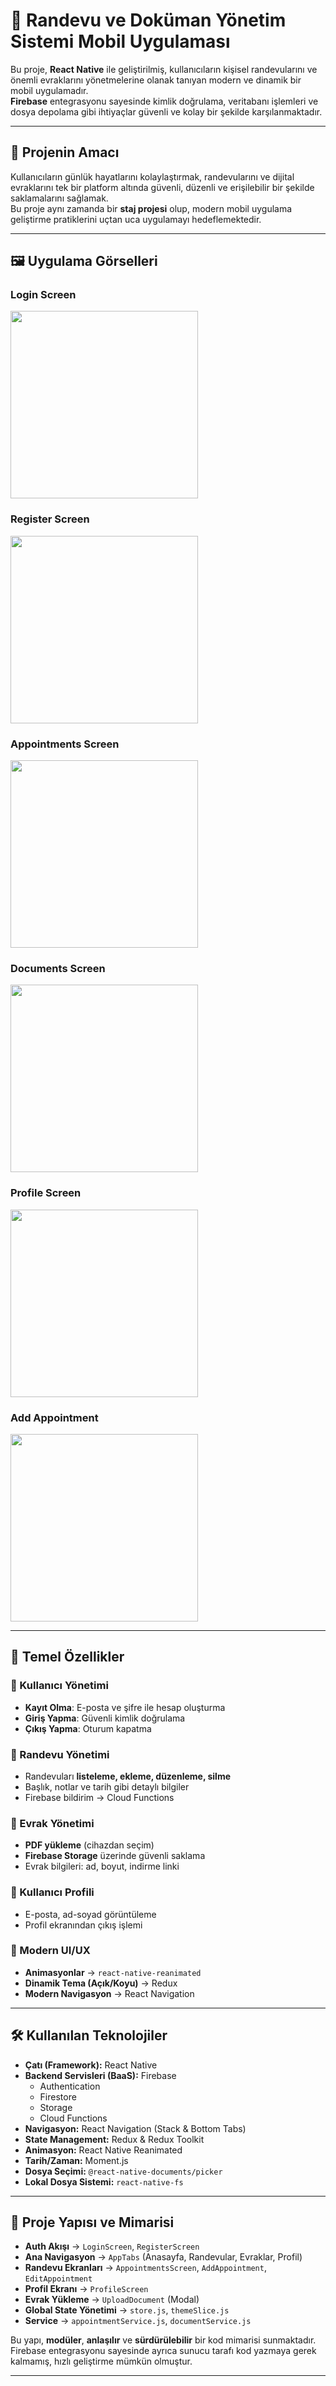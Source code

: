 # 📱 Randevu ve Doküman Yönetim Sistemi Mobil Uygulaması

Bu proje, **React Native** ile geliştirilmiş, kullanıcıların kişisel randevularını ve önemli evraklarını yönetmelerine olanak tanıyan modern ve dinamik bir mobil uygulamadır.  
**Firebase** entegrasyonu sayesinde kimlik doğrulama, veritabanı işlemleri ve dosya depolama gibi ihtiyaçlar güvenli ve kolay bir şekilde karşılanmaktadır.

---

## 🎯 Projenin Amacı

Kullanıcıların günlük hayatlarını kolaylaştırmak, randevularını ve dijital evraklarını tek bir platform altında güvenli, düzenli ve erişilebilir bir şekilde saklamalarını sağlamak.  
Bu proje aynı zamanda bir **staj projesi** olup, modern mobil uygulama geliştirme pratiklerini uçtan uca uygulamayı hedeflemektedir.

---

## 🖼️ Uygulama Görselleri

### Login Screen

<img src="./assets/login.png" width="300"/>

### Register Screen

<img src="./assets/register.png" width="300"/>

### Appointments Screen

<img src="./assets/appo.jpeg" width="300"/>

### Documents Screen

<img src="./assets/documents.png" width="300"/>

### Profile Screen

<img src="./assets/profile.png" width="300"/>

### Add Appointment

<img src="./assets/appoinmentAdd.png" width="300"/>

---

## 🚀 Temel Özellikler

### 🔐 Kullanıcı Yönetimi

- **Kayıt Olma**: E-posta ve şifre ile hesap oluşturma
- **Giriş Yapma**: Güvenli kimlik doğrulama
- **Çıkış Yapma**: Oturum kapatma

### 📅 Randevu Yönetimi

- Randevuları **listeleme, ekleme, düzenleme, silme**
- Başlık, notlar ve tarih gibi detaylı bilgiler
- Firebase bildirim → Cloud Functions

### 📂 Evrak Yönetimi

- **PDF yükleme** (cihazdan seçim)
- **Firebase Storage** üzerinde güvenli saklama
- Evrak bilgileri: ad, boyut, indirme linki

### 👤 Kullanıcı Profili

- E-posta, ad-soyad görüntüleme
- Profil ekranından çıkış işlemi

### 🎨 Modern UI/UX

- **Animasyonlar** → `react-native-reanimated`
- **Dinamik Tema (Açık/Koyu)** → Redux
- **Modern Navigasyon** → React Navigation

---

## 🛠️ Kullanılan Teknolojiler

- **Çatı (Framework):** React Native
- **Backend Servisleri (BaaS):** Firebase
  - Authentication
  - Firestore
  - Storage
  - Cloud Functions
- **Navigasyon:** React Navigation (Stack & Bottom Tabs)
- **State Management:** Redux & Redux Toolkit
- **Animasyon:** React Native Reanimated
- **Tarih/Zaman:** Moment.js
- **Dosya Seçimi:** `@react-native-documents/picker`
- **Lokal Dosya Sistemi:** `react-native-fs`

---

## 📂 Proje Yapısı ve Mimarisi

- **Auth Akışı** → `LoginScreen`, `RegisterScreen`
- **Ana Navigasyon** → `AppTabs` (Anasayfa, Randevular, Evraklar, Profil)
- **Randevu Ekranları** → `AppointmentsScreen`, `AddAppointment`, `EditAppointment`
- **Profil Ekranı** → `ProfileScreen`
- **Evrak Yükleme** → `UploadDocument` (Modal)
- **Global State Yönetimi** → `store.js`, `themeSlice.js`
- **Service** → `appointmentService.js`, `documentService.js`

Bu yapı, **modüler**, **anlaşılır** ve **sürdürülebilir** bir kod mimarisi sunmaktadır.  
Firebase entegrasyonu sayesinde ayrıca sunucu tarafı kod yazmaya gerek kalmamış, hızlı geliştirme mümkün olmuştur.

---
